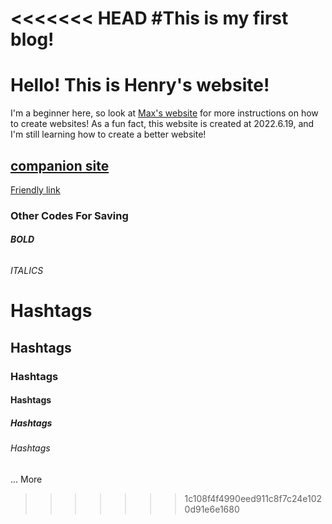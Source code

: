 <<<<<<< HEAD
#This is my first blog!
=======
# Hello! This is Henry's website!
I'm a beginner here, so look at [Max's website](https://qqiumax.github.io/) for more instructions on how to create websites!
As a fun fact, this website is created at 2022.6.19, and I'm still learning how to create a better website!
## [companion site](https://qqiumax.github.io/)
[Friendly link](https://qqiumax.github.io/)





### Other Codes For Saving
###### **BOLD**
###### *ITALICS*
# Hashtags
## Hashtags
### Hashtags
#### Hashtags
##### Hashtags
###### Hashtags
...
More

>>>>>>> 1c108f4f4990eed911c8f7c24e1020d91e6e1680
